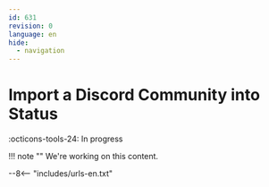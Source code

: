```yaml
---
id: 631
revision: 0
language: en
hide:
  - navigation
---
```


# Import a Discord Community into Status

 :octicons-tools-24: In progress

!!! note ""
     We're working on this content.

--8<-- "includes/urls-en.txt"
